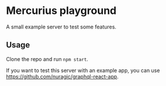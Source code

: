# Mercurius playground

A small example server to test some features.

## Usage

Clone the repo and run `npm start`.

If you want to test this server with an example app, you can use https://github.com/nuragic/graphql-react-app.
